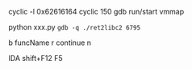 cyclic -l 0x62616164
cyclic 150
gdb
run/start
vmmap



python xxx.py
`gdb -q ./ret2libc2 6795`

b  funcName
r
continue
n




IDA
shift+F12
F5



